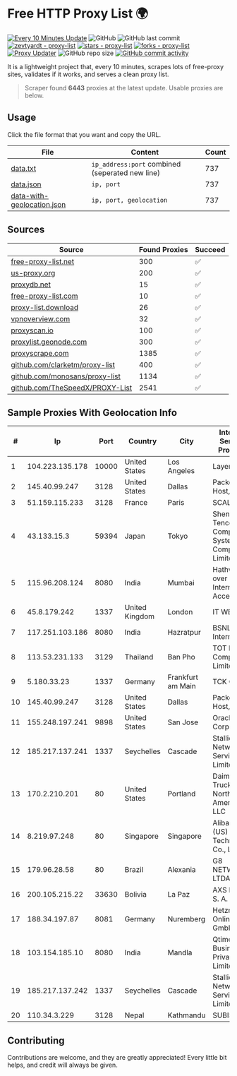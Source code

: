 
# Free HTTP Proxy List 🌍

[![Every 10 Minutes Update](https://github.com/mertguvencli/http-proxy-list/actions/workflows/main.yml/badge.svg?branch=main)](https://github.com/mertguvencli/http-proxy-list/actions/workflows/main.yml)
![GitHub](https://img.shields.io/github/license/mertguvencli/http-proxy-list)
![GitHub last commit](https://img.shields.io/github/last-commit/mertguvencli/http-proxy-list)
[![zevtyardt - proxy-list](https://img.shields.io/static/v1?label=zevtyardt&message=proxy-list&color=blue&logo=github)](https://github.com/zevtyardt/proxy-list "Go to GitHub repo")
[![stars - proxy-list](https://img.shields.io/github/stars/zevtyardt/proxy-list?style=social)](https://github.com/zevtyardt/proxy-list)
[![forks - proxy-list](https://img.shields.io/github/forks/zevtyardt/proxy-list?style=social)](https://github.com/zevtyardt/proxy-list)
[![Proxy Updater](https://github.com/zevtyardt/proxy-list/workflows/Proxy%20Updater/badge.svg)](https://github.com/zevtyardt/proxy-list/actions?query=workflow:"Proxy+Updater")
![GitHub repo size](https://img.shields.io/github/repo-size/zevtyardt/proxy-list)
[![GitHub commit activity](https://img.shields.io/github/commit-activity/m/zevtyardt/proxy-list?logo=commits)](https://github.com/zevtyardt/proxy-list/commits/main)

It is a lightweight project that, every 10 minutes, scrapes lots of free-proxy sites, validates if it works, and serves a clean proxy list.

> Scraper found **6443** proxies at the latest update. Usable proxies are below.

## Usage

Click the file format that you want and copy the URL.

|File|Content|Count|
|----|-------|-----|
|[data.txt](https://raw.githubusercontent.com/mertguvencli/http-proxy-list/main/proxy-list/data.txt)|`ip_address:port` combined (seperated new line)|737|
|[data.json](https://raw.githubusercontent.com/mertguvencli/http-proxy-list/main/proxy-list/data.json)|`ip, port`|737|
|[data-with-geolocation.json](https://raw.githubusercontent.com/mertguvencli/http-proxy-list/main/proxy-list/data-with-geolocation.json)|`ip, port, geolocation`|737|

## Sources

|Source|Found Proxies|Succeed|
|------|-------------|-------|
|[free-proxy-list.net](https://free-proxy-list.net)|300|✅|
|[us-proxy.org](https://www.us-proxy.org)|200|✅|
|[proxydb.net](http://proxydb.net)|15|✅|
|[free-proxy-list.com](https://free-proxy-list.com/?page=&port=&type%5B%5D=http&type%5B%5D=https&up_time=0&search=Search)|10|✅|
|[proxy-list.download](https://www.proxy-list.download/HTTP)|26|✅|
|[vpnoverview.com](https://vpnoverview.com/privacy/anonymous-browsing/free-proxy-servers)|32|✅|
|[proxyscan.io](https://www.proxyscan.io)|100|✅|
|[proxylist.geonode.com](https://proxylist.geonode.com/api/proxy-list?limit=300&page=1&sort_by=lastChecked&sort_type=desc&protocols=http,https)|300|✅|
|[proxyscrape.com](https://api.proxyscrape.com/v2/?request=displayproxies&protocol=http&timeout=10000&country=all&ssl=all&anonymity=all)|1385|✅|
|[github.com/clarketm/proxy-list](https://raw.githubusercontent.com/clarketm/proxy-list/master/proxy-list-raw.txt)|400|✅|
|[github.com/monosans/proxy-list](https://raw.githubusercontent.com/monosans/proxy-list/main/proxies/http.txt)|1134|✅|
|[github.com/TheSpeedX/PROXY-List](https://raw.githubusercontent.com/TheSpeedX/PROXY-List/master/http.txt)|2541|✅|


## Sample Proxies With Geolocation Info

|#|Ip|Port|Country|City|Internet Service Provider|
|-|--|----|-------|----|-------------------------|
|1|104.223.135.178|10000|United States|Los Angeles|LayerHost|
|2|145.40.99.247|3128|United States|Dallas|Packet Host, Inc.|
|3|51.159.115.233|3128|France|Paris|SCALEWAY|
|4|43.133.15.3|59394|Japan|Tokyo|Shenzhen Tencent Computer Systems Company Limited|
|5|115.96.208.124|8080|India|Mumbai|Hathway IP over Cable Internet Access|
|6|45.8.179.242|1337|United Kingdom|London|IT WEB LTD|
|7|117.251.103.186|8080|India|Hazratpur|BSNL Internet|
|8|113.53.231.133|3129|Thailand|Ban Pho|TOT Public Company Limited|
|9|5.180.33.23|1337|Germany|Frankfurt am Main|TCK OOO|
|10|145.40.99.247|3128|United States|Dallas|Packet Host, Inc.|
|11|155.248.197.241|9898|United States|San Jose|Oracle Corporation|
|12|185.217.137.241|1337|Seychelles|Cascade|Stallion Network Services Limited|
|13|170.2.210.201|80|United States|Portland|Daimler Trucks of North America LLC|
|14|8.219.97.248|80|Singapore|Singapore|Alibaba (US) Technology Co., Ltd.|
|15|179.96.28.58|80|Brazil|Alexania|G8 NETWORKS LTDA|
|16|200.105.215.22|33630|Bolivia|La Paz|AXS Bolivia S. A.|
|17|188.34.197.87|8081|Germany|Nuremberg|Hetzner Online GmbH|
|18|103.154.185.10|8080|India|Mandla|Qtime Businesses Private Limited|
|19|185.217.137.242|1337|Seychelles|Cascade|Stallion Network Services Limited|
|20|110.34.3.229|3128|Nepal|Kathmandu|SUBISU C7|



## Contributing

Contributions are welcome, and they are greatly appreciated! Every
little bit helps, and credit will always be given.


